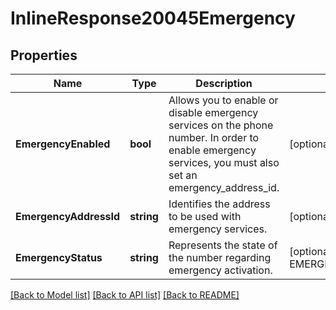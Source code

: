 # InlineResponse20045Emergency

## Properties
Name | Type | Description | Notes
------------ | ------------- | ------------- | -------------
**EmergencyEnabled** | **bool** | Allows you to enable or disable emergency services on the phone number. In order to enable emergency services, you must also set an emergency_address_id. | [optional] [default to false]
**EmergencyAddressId** | **string** | Identifies the address to be used with emergency services. | [optional] [default to null]
**EmergencyStatus** | **string** | Represents the state of the number regarding emergency activation. | [optional] [default to EMERGENCY_STATUS.DISABLED]

[[Back to Model list]](../README.md#documentation-for-models) [[Back to API list]](../README.md#documentation-for-api-endpoints) [[Back to README]](../README.md)

